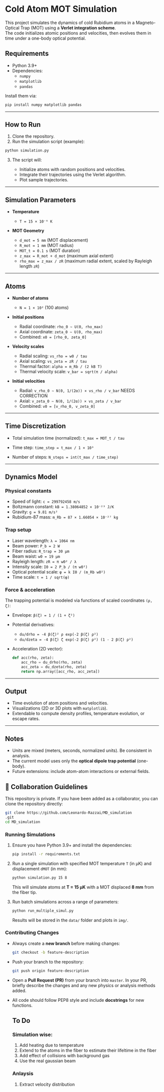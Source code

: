 # Cold Atom MOT Simulation

This project simulates the dynamics of cold Rubidium atoms in a Magneto-Optical Trap (MOT) using a **Verlet integration scheme**.  
The code initializes atomic positions and velocities, then evolves them in time under a one-body optical potential.

## Requirements

- Python 3.9+
- Dependencies:
  - `numpy`
  - `matplotlib`
  - `pandas`

Install them via:

```bash
pip install numpy matplotlib pandas
````

---

## How to Run

1. Clone the repository.
2. Run the simulation script (example):

```bash
python simulation.py
```

3. The script will:

   * Initialize atoms with random positions and velocities.
   * Integrate their trajectories using the Verlet algorithm.
   * Plot sample trajectories.

---

## Simulation Parameters

* **Temperature**

  * `T = 15 × 10⁻⁶ K`

* **MOT Geometry**

  * `d_mot = 5 mm` (MOT displacement)
  * `R_mot = 1 mm` (MOT radius)
  * `MOT_t = 0.1 s` (MOT duration)
  * `z_max = R_mot + d_mot` (maximum axial extent)
  * `rho_max = z_max / zR` (maximum radial extent, scaled by Rayleigh length `zR`)

---

## Atoms

* **Number of atoms**

  * `N = 1 × 10²` (100 atoms)

* **Initial positions**

  * Radial coordinate:
    `rho_0 ∼ U(0, rho_max)`
  * Axial coordinate:
    `zeta_0 ∼ U(0, rho_max)`
  * Combined:
    `x0 = [rho_0, zeta_0]`

* **Velocity scales**

  * Radial scaling: `vs_rho = w0 / tau`
  * Axial scaling: `vs_zeta = zR / tau`
  * Thermal factor: `alpha = m_Rb / (2 kB T)`
  * Thermal velocity scale: `v_bar = sqrt(π / alpha)`

* **Initial velocities**

  * Radial:
    `v_rho_0 ∼ N(0, 1/(2α)) × vs_rho / v_bar` NEEDS CORRECTION
  * Axial:
    `v_zeta_0 ∼ N(0, 1/(2α)) × vs_zeta / v_bar`
  * Combined:
    `v0 = [v_rho_0, v_zeta_0]`

---

## Time Discretization

* Total simulation time (normalized):
  `t_max = MOT_t / tau`

* Time step:
  `time_step = t_max / 1 × 10³`

* Number of steps:
  `N_steps = int(t_max / time_step)`

---

## Dynamics Model

### Physical constants

* Speed of light: `c = 299792458 m/s`
* Boltzmann constant: `kB = 1.38064852 × 10⁻²³ J/K`
* Gravity: `g = 9.81 m/s²`
* Rubidium-87 mass: `m_Rb = 87 × 1.66054 × 10⁻²⁷ kg`

### Trap setup

* Laser wavelength: `λ = 1064 nm`
* Beam power: `P_b = 2 W`
* Fiber radius: `R_trap = 30 μm`
* Beam waist: `w0 = 19 μm`
* Rayleigh length: `zR = π w0² / λ`
* Intensity scale: `I0 = 2 P_b / (π w0²)`
* Optical potential scale: `φ = k I0 / (m_Rb w0²)`
* Time scale: `τ = 1 / sqrt(φ)`

### Force & acceleration

The trapping potential is modeled via functions of scaled coordinates `(ρ, ζ)`:

* Envelope:
  `β(ζ) = 1 / (1 + ζ²)`

* Potential derivatives:

  * `du/drho = -4 β(ζ)² ρ exp(-2 β(ζ) ρ²)`
  * `du/dzeta = -4 β(ζ) ζ exp(-2 β(ζ) ρ²) (1 - 2 β(ζ) ρ²)`

* Acceleration (2D vector):

  ```python
  def acc(rho, zeta):
      acc_rho = du_drho(rho, zeta)
      acc_zeta = du_dzeta(rho, zeta)
      return np.array([acc_rho, acc_zeta])
  ```

---

## Output

* Time evolution of atom positions and velocities.
* Visualizations (2D or 3D plots with `matplotlib`).
* Extendable to compute density profiles, temperature evolution, or escape rates.

---

## Notes

* Units are mixed (meters, seconds, normalized units). Be consistent in analysis.
* The current model uses only the **optical dipole trap potential** (one-body).
* Future extensions: include atom-atom interactions or external fields.


## 🤝 Collaboration Guidelines

This repository is private. If you have been added as a collaborator, you can clone the repository directly:

```bash
git clone https://github.com/Leonardo-Razzai/MD_simulation
.git
cd MD_simulation
```

### Running Simulations

1. Ensure you have Python 3.9+ and install the dependencies:

   ```bash
   pip install -r requirements.txt
   ```
2. Run a single simulation with specified MOT temperature `T` (in μK) and displacement `dMOT` (in mm):

   ```bash
   python simulation.py 15 8
   ```

   This will simulate atoms at **T = 15 μK** with a MOT displaced **8 mm** from the fiber tip.
3. Run batch simulations across a range of parameters:

   ```bash
   python run_multiple_simul.py
   ```

   Results will be stored in the `data/` folder and plots in `img/`.

### Contributing Changes

* Always create a **new branch** before making changes:

  ```bash
  git checkout -b feature-description
  ```
* Push your branch to the repository:

  ```bash
  git push origin feature-description
  ```
* Open a **Pull Request (PR)** from your branch into `master`.
  In your PR, briefly describe the changes and any new physics or analysis methods added.
* All code should follow PEP8 style and include **docstrings** for new functions.

  ## To Do
  ### Simulation wise:
  1) Add heating due to temperature
  2) Extend to the atoms in the fiber to estimate their lifeltime in the fiber
  3) Add effect of collisions with background gas
  4) Use the real gaussian beam
 
  ### Anlaysis
  1) Extract velocity distribution
